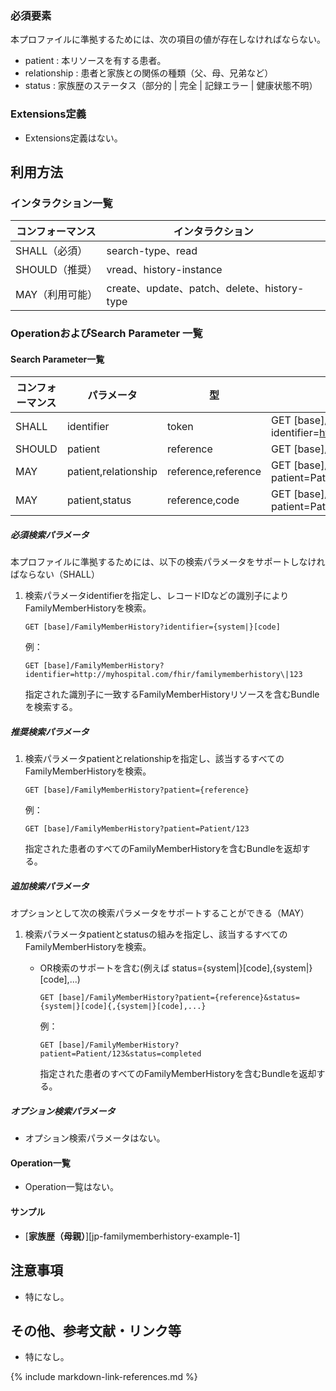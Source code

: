 ### 必須要素

本プロファイルに準拠するためには、次の項目の値が存在しなければならない。

- patient : 本リソースを有する患者。
- relationship : 患者と家族との関係の種類（父、母、兄弟など）
- status : 家族歴のステータス（部分的 | 完全 | 記録エラー | 健康状態不明）

### Extensions定義

- Extensions定義はない。

## 利用方法

### インタラクション一覧

| コンフォーマンス | インタラクション                            |
| ---------------- | ------------------------------------------- |
| SHALL（必須）    | search-type、read                        |
| SHOULD（推奨）   | vread、history-instance                  |
| MAY（利用可能）  | create、update、patch、delete、history-type |

### OperationおよびSearch Parameter 一覧

#### Search Parameter一覧

| コンフォーマンス    | パラメータ             | 型                  | 例                                                           |
| ---------------- | -------------------- | ------------------- | ------------------------------------------------------------ |
| SHALL            | identifier           | token               | GET [base]/FamilyMemberHistory?identifier=http://myhospital.com/fhir/gamilymemberhistory\|123 |
| SHOULD           | patient              | reference           | GET [base]/FamilyMemberHistory?patient=Patient/123           |
| MAY              | patient,relationship | reference,reference | GET [base]/FamilyMemberHistory?patient=Patient/123&relationship=FAMMEMB |
| MAY              | patient,status       | reference,code      | GET [base]/FamilyMemberHistory?patient=Patient/123&status=completed     |

##### 必須検索パラメータ

本プロファイルに準拠するためには、以下の検索パラメータをサポートしなければならない（SHALL）

1. 検索パラメータidentifierを指定し、レコードIDなどの識別子によりFamilyMemberHistoryを検索。

   ```
   GET [base]/FamilyMemberHistory?identifier={system|}[code]
   ```
   例：
   ```
   GET [base]/FamilyMemberHistory?identifier=http://myhospital.com/fhir/familymemberhistory\|123
   ```

   指定された識別子に一致するFamilyMemberHistoryリソースを含むBundleを検索する。

##### 推奨検索パラメータ

1. 検索パラメータpatientとrelationshipを指定し、該当するすべてのFamilyMemberHistoryを検索。

   ```
   GET [base]/FamilyMemberHistory?patient={reference}
   ```
   例：
   ```
   GET [base]/FamilyMemberHistory?patient=Patient/123
   ```

   指定された患者のすべてのFamilyMemberHistoryを含むBundleを返却する。

##### 追加検索パラメータ

オプションとして次の検索パラメータをサポートすることができる（MAY）

1. 検索パラメータpatientとstatusの組みを指定し、該当するすべてのFamilyMemberHistoryを検索。

    * OR検索のサポートを含む(例えば status={system|}[code],{system|}[code],...)
      
      ```
      GET [base]/FamilyMemberHistory?patient={reference}&status={system|}[code]{,{system|}[code],...}
      ```
      例：
      ```
      GET [base]/FamilyMemberHistory?patient=Patient/123&status=completed
      ```

      指定された患者のすべてのFamilyMemberHistoryを含むBundleを返却する。

##### オプション検索パラメータ 

- オプション検索パラメータはない。

#### Operation一覧

- Operation一覧はない。

#### サンプル

* [**家族歴（母親）**][jp-familymemberhistory-example-1]

## 注意事項

- 特になし。

## その他、参考文献・リンク等

- 特になし。

{% include markdown-link-references.md %}